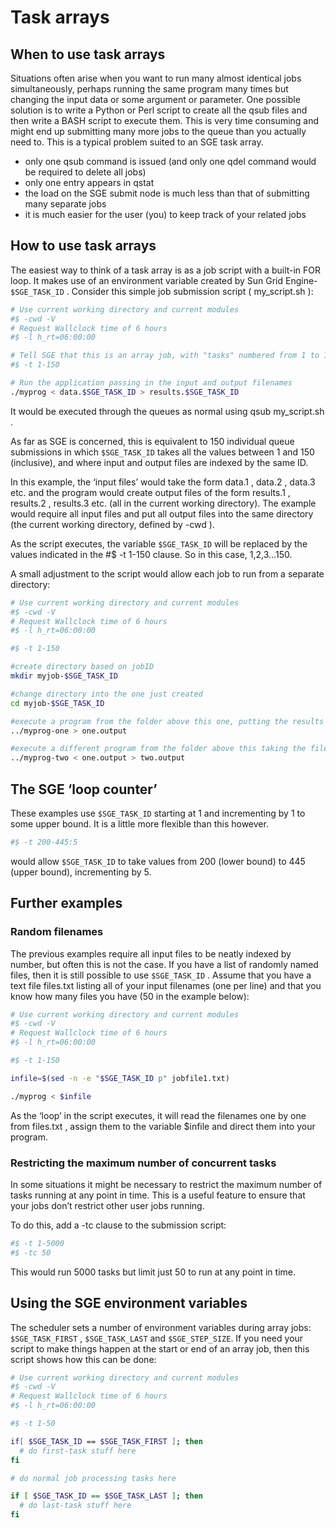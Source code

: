 # Task arrays

## When to use task arrays

Situations often arise when you want to run many almost identical jobs simultaneously, perhaps running the same program many times but changing the input data or some argument or parameter. One possible solution is to write a Python or Perl script to create all the qsub files and then write a BASH script to execute them. This is very time consuming and might end up submitting many more jobs to the queue than you actually need to. This is a typical problem suited to an SGE task array.

- only one qsub command is issued (and only one qdel command would be required to delete all jobs)
- only one entry appears in qstat
- the load on the SGE submit node is much less than that of submitting many separate jobs
- it is much easier for the user (you) to keep track of your related jobs

## How to use task arrays

The easiest way to think of a task array is as a job script with a built-in FOR loop. It makes use of an environment variable created by Sun Grid Engine- `$SGE_TASK_ID` . Consider this simple job submission script ( my_script.sh ):

```bash
# Use current working directory and current modules
#$ -cwd -V
# Request Wallclock time of 6 hours
#$ -l h_rt=06:00:00

# Tell SGE that this is an array job, with "tasks" numbered from 1 to 150
#$ -t 1-150

# Run the application passing in the input and output filenames
./myprog < data.$SGE_TASK_ID > results.$SGE_TASK_ID
```

It would be executed through the queues as normal using qsub my_script.sh .

As far as SGE is concerned, this is equivalent to 150 individual queue submissions in which `$SGE_TASK_ID` takes all the
values between 1 and 150 (inclusive), and where input and output files are indexed by the same ID.

In this example, the ‘input files’ would take the form data.1 , data.2 , data.3 etc. and the program would create output files of the form results.1 , results.2 , results.3 etc. (all in the current working directory). The example would require all input
files and put all output files into the same directory (the current working directory, defined by -cwd ).

As the script executes, the variable `$SGE_TASK_ID` will be replaced by the values indicated in the #$ -t 1-150 clause. So in this case, 1,2,3…150.

A small adjustment to the script would allow each job to run from a separate directory:

```bash
# Use current working directory and current modules
#$ -cwd -V
# Request Wallclock time of 6 hours
#$ -l h_rt=06:00:00

#$ -t 1-150

#create directory based on jobID
mkdir myjob-$SGE_TASK_ID

#change directory into the one just created
cd myjob-$SGE_TASK_ID

#execute a program from the folder above this one, putting the results here
../myprog-one > one.output

#execute a different program from the folder above this taking the file created (one.output) as input and putting the results here
../myprog-two < one.output > two.output
```

## The SGE ‘loop counter’

These examples use `$SGE_TASK_ID` starting at 1 and incrementing by 1 to some upper bound. It is a little more flexible than this however.

```bash
#$ -t 200-445:5
```

would allow `$SGE_TASK_ID` to take values from 200 (lower bound) to 445 (upper bound), incrementing by 5.

## Further examples

### Random filenames

The previous examples require all input files to be neatly indexed by number, but often this is not the case. If you have a list of randomly named files, then it is still possible to use `$SGE_TASK_ID` . Assume that you have a text file files.txt listing all of your input filenames (one per line) and that you know how many files you have (50 in the example below):

```bash
# Use current working directory and current modules
#$ -cwd -V
# Request Wallclock time of 6 hours
#$ -l h_rt=06:00:00

#$ -t 1-150

infile=$(sed -n -e "$SGE_TASK_ID p" jobfile1.txt)

./myprog < $infile
```

As the ‘loop’ in the script executes, it will read the filenames one by one from files.txt , assign them to the variable $infile and direct them into your program.

### Restricting the maximum number of concurrent tasks

In some situations it might be necessary to restrict the maximum number of tasks running at any point in time. This is a useful feature to ensure that your jobs don’t restrict other user jobs running.

To do this, add a -tc clause to the submission script:

```bash
#$ -t 1-5000
#$ -tc 50
```

This would run 5000 tasks but limit just 50 to run at any point in time.

## Using the SGE environment variables

The scheduler sets a number of environment variables during array jobs: `$SGE_TASK_FIRST` , `$SGE_TASK_LAST` and `$SGE_STEP_SIZE`. If you need your script to make things happen at the start or end of an array job, then this script shows how this can be done:

```bash
# Use current working directory and current modules
#$ -cwd -V
# Request Wallclock time of 6 hours
#$ -l h_rt=06:00:00

#$ -t 1-50

if[ $SGE_TASK_ID == $SGE_TASK_FIRST ]; then
  # do first-task stuff here
fi

# do normal job processing tasks here

if [ $SGE_TASK_ID == $SGE_TASK_LAST ]; then
  # do last-task stuff here
fi
```
